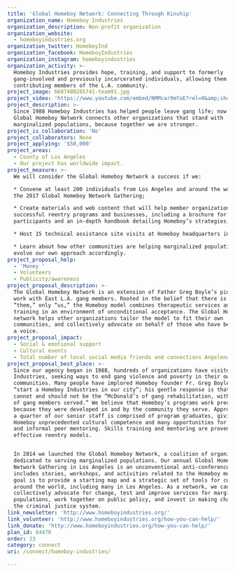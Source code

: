 ```yaml
---
title: 'Global Homeboy Network: Connecting Through Kinship'
organization_name: Homeboy Industries
organization_description: Non-profit organization
organization_website:
  - homeboyindustries.org
organization_twitter: HomeboyInd
organization_facebook: HomeboyIndustries
organization_instagram: homeboyindustries
organization_activity: >-
  Homeboy Industries provides hope, training, and support to formerly
  gang-involved and previously incarcerated individuals, allowing them to become
  contributing members of the L.A. community.
project_image: 6687480265741-team91.jpg
project_video: 'https://www.youtube.com/embed/NMMcar9mYaE?rel=0&amp;showinfo=0'
project_description: >-
  Since 1988 Homeboy Industries has helped people leave gang life; now the
  Global Homeboy Network connects other organizations that stand with
  marginalized populations, because together we are stronger.
project_is_collaboration: 'No'
project_collaborators: None
project_applying: '$50,000'
project_areas:
  - County of Los Angeles
  - Our project has worldwide impact.
project_measure: >-
  We will consider the Global Homeboy Network a success if we:

  * Convene at least 200 individuals from Los Angeles and around the world at
  the 2017 Global Homeboy Network Gathering; 

  * Create materials and web content that will help member organizations develop
  successful reentry programs and businesses, including a brochure for potential
  participants and an in-depth handbook detailing Homeboy’s strategies; 

  * Host 15 technical assistance site visits at Homeboy headquarters in L.A.;

  * Learn about how other communities are helping marginalized populations, and
  evolve our own approach accordingly.
project_proposal_help:
  - 'Money '
  - Volunteers
  - Publicity/awareness
project_proposal_description: >-
  The Global Homeboy Network is an extension of Father Greg Boyle’s pioneering
  work with East L.A. gang members. Rooted in the belief that there is no
  “them,” only “us,” the Homeboy model combines therapeutic services and job
  training in an environment of unconditional acceptance. The Global Homeboy
  network helps other organizations tailor the model to fit their own
  communities, and collectively advocate on behalf of those who have been denied
  a voice.
project_proposal_impact:
  - Social & emotional support
  - Cultural events
  - Total number of local social media friends and connections Angelenos have
project_proposal_best_place: >-
  Since our agency began in 1988, hundreds of organizations have visited Homeboy
  Industries, seeking ways to end gang violence and poverty in their own
  communities. Many people have implored Homeboy founder Fr. Greg Boyle to
  “start a Homeboy Industries in our city”; his gentle response is that Homeboy
  cannot and should not be the “McDonald’s of gang rehabilitation, with billions
  of gang members served.” We believe that Homeboy’s programs work precisely
  because they were developed in and by the community they serve. Approximately
  a quarter of our senior staff is comprised of program graduates, giving
  Homeboy unprecedented cultural competence and many opportunities for formal
  and informal peer mentoring. Skills training and mentoring are proven
  effective reentry models. 


  In 2014 we launched the Global Homeboy Network, a coalition of organizations
  dedicated to serving marginalized populations. Our annual Global Homeboy
  Network Gathering in Los Angeles is an unconventional anti-conference that
  includes stories, workshops, and activities related to the Homeboy model. Our
  goal is to provide a starting map and a strategic set of tools for communities
  around the world, including many in Los Angeles. As a network, we can
  collectively advocate for change, test and improve services for marginalized
  populations, work together on public policy, and invest in making changes to
  the criminal justice system.
link_newsletter: 'http://www.homeboyindustries.org/'
link_volunteer: 'http://www.homeboyindustries.org/how-you-can-help/'
link_donate: 'http://www.homeboyindustries.org/how-you-can-help/'
plan_id: 84470
order: 23
category: connect
uri: /connect/homeboy-industries/

---
```

